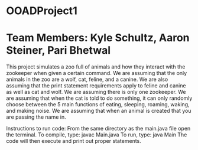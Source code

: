 # OOADProject1
# Team Members: Kyle Schultz, Aaron Steiner, Pari Bhetwal

This project simulates a zoo full of animals and how they interact with the 
zookeeper when given a certain command. We are assuming that the only animals 
in the zoo are a wolf, cat, feline, and a canine. We are also assuming that 
the print statement requirements apply to feline and canine as well as cat and 
wolf. We are assuming there is only one zookeeper. We are assuming that when the
cat is told to do something, it can only randomly choose between the 5 main 
functions of eating, sleeping, roaming, waking, and making noise. We are assuming that
when an animal is created that you are passing the name in.

Instructions to run code:
	From the same directory as the main.java file open the terminal. 
To compile, type: javac Main.java
To run, type: java Main
The code will then execute and print out proper statements.

